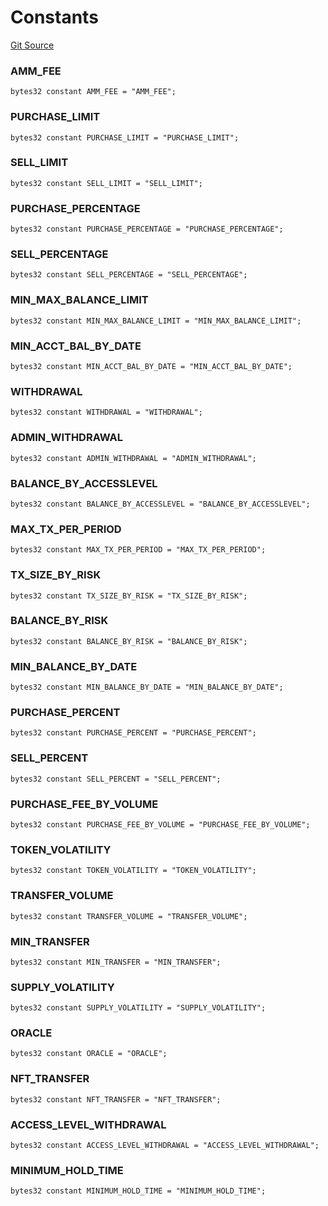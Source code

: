 # Constants
[Git Source](https://github.com/thrackle-io/rules-protocol/blob/1ab1db06d001c0ea3265ec49b85ddd9394430302/src/economic/ruleStorage/RuleCodeData.sol)

### AMM_FEE

```solidity
bytes32 constant AMM_FEE = "AMM_FEE";
```

### PURCHASE_LIMIT

```solidity
bytes32 constant PURCHASE_LIMIT = "PURCHASE_LIMIT";
```

### SELL_LIMIT

```solidity
bytes32 constant SELL_LIMIT = "SELL_LIMIT";
```

### PURCHASE_PERCENTAGE

```solidity
bytes32 constant PURCHASE_PERCENTAGE = "PURCHASE_PERCENTAGE";
```

### SELL_PERCENTAGE

```solidity
bytes32 constant SELL_PERCENTAGE = "SELL_PERCENTAGE";
```

### MIN_MAX_BALANCE_LIMIT

```solidity
bytes32 constant MIN_MAX_BALANCE_LIMIT = "MIN_MAX_BALANCE_LIMIT";
```

### MIN_ACCT_BAL_BY_DATE

```solidity
bytes32 constant MIN_ACCT_BAL_BY_DATE = "MIN_ACCT_BAL_BY_DATE";
```

### WITHDRAWAL

```solidity
bytes32 constant WITHDRAWAL = "WITHDRAWAL";
```

### ADMIN_WITHDRAWAL

```solidity
bytes32 constant ADMIN_WITHDRAWAL = "ADMIN_WITHDRAWAL";
```

### BALANCE_BY_ACCESSLEVEL

```solidity
bytes32 constant BALANCE_BY_ACCESSLEVEL = "BALANCE_BY_ACCESSLEVEL";
```

### MAX_TX_PER_PERIOD

```solidity
bytes32 constant MAX_TX_PER_PERIOD = "MAX_TX_PER_PERIOD";
```

### TX_SIZE_BY_RISK

```solidity
bytes32 constant TX_SIZE_BY_RISK = "TX_SIZE_BY_RISK";
```

### BALANCE_BY_RISK

```solidity
bytes32 constant BALANCE_BY_RISK = "BALANCE_BY_RISK";
```

### MIN_BALANCE_BY_DATE

```solidity
bytes32 constant MIN_BALANCE_BY_DATE = "MIN_BALANCE_BY_DATE";
```

### PURCHASE_PERCENT

```solidity
bytes32 constant PURCHASE_PERCENT = "PURCHASE_PERCENT";
```

### SELL_PERCENT

```solidity
bytes32 constant SELL_PERCENT = "SELL_PERCENT";
```

### PURCHASE_FEE_BY_VOLUME

```solidity
bytes32 constant PURCHASE_FEE_BY_VOLUME = "PURCHASE_FEE_BY_VOLUME";
```

### TOKEN_VOLATILITY

```solidity
bytes32 constant TOKEN_VOLATILITY = "TOKEN_VOLATILITY";
```

### TRANSFER_VOLUME

```solidity
bytes32 constant TRANSFER_VOLUME = "TRANSFER_VOLUME";
```

### MIN_TRANSFER

```solidity
bytes32 constant MIN_TRANSFER = "MIN_TRANSFER";
```

### SUPPLY_VOLATILITY

```solidity
bytes32 constant SUPPLY_VOLATILITY = "SUPPLY_VOLATILITY";
```

### ORACLE

```solidity
bytes32 constant ORACLE = "ORACLE";
```

### NFT_TRANSFER

```solidity
bytes32 constant NFT_TRANSFER = "NFT_TRANSFER";
```

### ACCESS_LEVEL_WITHDRAWAL

```solidity
bytes32 constant ACCESS_LEVEL_WITHDRAWAL = "ACCESS_LEVEL_WITHDRAWAL";
```

### MINIMUM_HOLD_TIME

```solidity
bytes32 constant MINIMUM_HOLD_TIME = "MINIMUM_HOLD_TIME";
```

